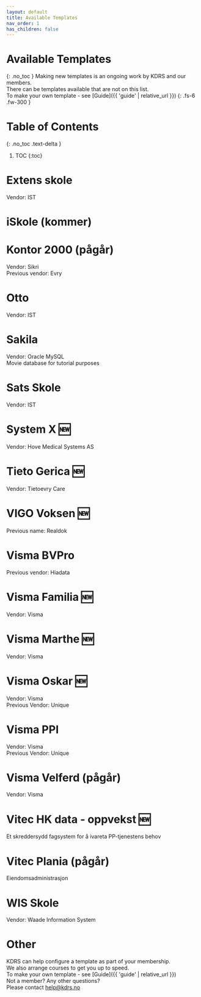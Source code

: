 ```yaml
---
layout: default
title: Available Templates
nav_order: 1
has_children: false
---
```


# Available Templates
{: .no_toc }
Making new templates is an ongoing work by KDRS and our members.\
There can be templates available that are not on this list.\
To make your own template - see [Guide]({{ 'guide' | relative_url }})
{: .fs-6 .fw-300 }

# Table of Contents
{: .no_toc .text-delta }

1. TOC
{:toc}

# Extens skole
Vendor: IST

# iSkole (kommer)

# Kontor 2000 (pågår)
Vendor: Sikri\
Previous vendor: Evry

# Otto
Vendor: IST

# Sakila
Vendor: Oracle MySQL\
Movie database for tutorial purposes

# Sats Skole
Vendor: IST

# System X 🆕
Vendor: Hove Medical Systems AS

# Tieto Gerica 🆕
Vendor: Tietoevry Care

# VIGO Voksen 🆕
Previous name: Realdok

# Visma BVPro
Previous vendor: Hiadata

# Visma Familia 🆕
Vendor: Visma

# Visma Marthe 🆕
Vendor: Visma

# Visma Oskar 🆕
Vendor: Visma\
Previous Vendor: Unique

# Visma PPI
Vendor: Visma\
Previous Vendor: Unique

# Visma Velferd (pågår)
Vendor: Visma

# Vitec HK data - oppvekst 🆕
Et skreddersydd fagsystem for å ivareta PP-tjenestens behov

# Vitec Plania (pågår)
Eiendomsadministrasjon

# WIS Skole
Vendor: Waade Information System

# Other
KDRS can help configure a template as part of your membership.\
We also arrange courses to get you up to speed.\
To make your own template - see [Guide]({{ 'guide' | relative_url }})\
Not a member? Any other questions? \
Please contact [help@kdrs.no](mailto:hjelp@kdrs.no)

